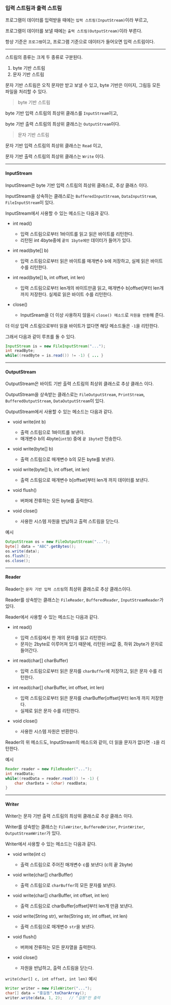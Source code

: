 ### 입력 스트림과 출력 스트림

프로그램이 데이터를 입력받을 때에는 `입력 스트림(InputStream)`이라 부르고,

프로그램이 데이터를 보낼 때에는 `출력 스트림(OutputStream)`이라 부른다.

항상 기준은 `프로그램`이고, 프로그램 기준으로 데이터가 들어오면 입력 스트림이다.

---

스트림의 종류는 크게 두 종류로 구분된다.

1. byte 기반 스트림
2. 문자 기반 스트림

문자 기반 스트림은 오직 문자만 받고 보낼 수 있고, byte 기반은 이미지, 그림등 모든 파일을 처리할 수 있다.

> byte 기반 스트림

byte 기반 입력 스트림의 최상위 클래스를 `InputStream`이고,

byte 기반 출력 스트림의 최상위 클래스는 `OutputStream`이다.

> 문자 기반 스트림

문자 기반 입력 스트림의 최상위 클래스는 `Read` 이고,

문자 기반 출력 스트림의 최상위 클래스는 `Write` 이다.

---

#### InputStream

InputStream은 byte 기반 입력 스트림의 최상위 클래스로, 추상 클래스 이다.

InputStream을 상속하는 클래스로는 `BufferedInputStream`, `DataInputStream`, `FileInputStream`이 있다.

InputStream에서 사용할 수 있는 메소드는 다음과 같다.

- int read()
    - 입력 스트림으로부터 1바이트를 읽고 읽은 바이트를 리턴한다.
    - 리턴된 int 4byte중에 `끝의 1byte에만` 데이터가 들어가 있다.
    
- int read(byte[] b)
    - 입력 스트림으로부터 읽은 바이트를 매개변수 b에 저장하고, 실제 읽은 바이트 수를 리턴한다.
    
- int read(byte[] b, int offset, int len)
    - 입력 스트림으로부터 len개의 바이트만큼 읽고, 매개변수 b[offset]부터 len개까지 저장한다. 실제로 읽은 바이트 수를 리턴한다.
    
- close()
    - InputSream을 더 이상 사용하지 않을시 `close() 메소드`로 `자원을 반환`해 준다. 

더 이상 입력 스트림으로부터 읽을 바이트가 없다면 해당 메소드들은 `-1`을 리턴한다.

그래서 다음과 같이 루프를 돌 수 있다.

```java
InputStream is = new FileInputStream("...");
int readByte;
while((readByte = is.read()) != -1) { ... }
```

---

#### OutputStream

OutputStream은 바이트 기반 출력 스트림의 최상위 클래스로 추상 클래스 이다.

OutputStream을 상속받는 클래스로는 `FileOutputStream`, `PrintStream`, `BufferedOutputStream`, `DataOutputStream`이 있다.

OutputStream에서 사용할 수 있는 메소드는 다음과 같다.

- void write(int b)
    - 출력 스트림으로 1바이트를 보낸다.
    - 매개변수 b의 4byte(`int형`) 중에 `끝 1byte만` 전송한다.
    
- void write(byte[] b)
    - 출력 스트림으로 매개변수 b의 모든 byte를 보낸다.
    
- void write(byte[] b, int offset, int len)
    - 출력 스트림으로 매개변수 b[offset]부터 len개 까지 데이터를 보낸다.
    
- void flush()
    - 버퍼에 잔류하는 모든 byte를 출력한다.
    
- void close()
    - 사용한 시스템 자원을 반납하고 출력 스트림을 닫는다.
    
예시

```java
OutputStream os = new FileOutputStream("...");
byte[] data = "ABC".getBytes();
os.write(data);
os.flush();
os.close();
```

---

#### Reader

Reader는 `문자 기반 입력 스트림`의 최상위 클래스로 추상 클래스이다.

Reader를 상속받는 클래스는 `FileReader`, `BufferedReader`, `InputStreamReader`가 있다.

Reader에서 사용할 수 있는 메소드는 다음과 같다.

- int read()
    - 입력 스트림에서 한 개의 문자를 읽고 리턴한다.
    - 문자는 2byte로 이루어져 있기 때문에, 리턴된 int값 중, 하위 2byte가 문자로 들어간다.
    
- int read(char[] charBuffer)
    - 입력 스트림으로부터 읽은 문자를 `charBuffer`에 저장하고, 읽은 문자 수를 리턴한다.
    
- int read(char[] charBuffer, int offset, int len)
    - 입력 스트림으로부터 읽은 문자를 charBuffer[offset]부터 len개 까지 저장한다.
    - 실제로 읽은 문자 수를 리턴한다.
    
- void close()
    - 사용한 시스템 자원은 반환한다.
    
Reader의 위 메소드도, InputStream의 메소드와 같이, 더 읽을 문자가 없다면 `-1`을 리턴한다.

예시

```java
Reader reader = new FileReader("...");
int readData;
while((readData = reader.read()) != -1) {
    char charData = (char) readData;
}
```

---

#### Writer

Writer는 문자 기반 출력 스트림의 최상위 클래스로 추상 클래스 이다.

Writer를 상속받는 클래스는 `FileWriter`, `BufferedWriter`, `PrintWriter`, `OutputStreamWriter`가 있다.

Writer에서 사용할 수 있는 메소드는 다음과 같다.

- void write(int c)
    - 출력 스트림으로 주어진 매개변수 c를 보낸다 (c의 끝 2byte)
    
- void write(char[] charBuffer)
    - 출력 스트림으로 `charBuffer`의 모든 문자를 보낸다.
    
- void write(char[] charBuffer, int offset, int len)
    - 출력 스트림으로 charBuffer[offset]부터 len개 만큼 보낸다.
    
- void write(String str), write(String str, int offset, int len)
    - 출력 스트림으로 매개변수 `str`을 보낸다.
    
- void flush()
    - 버퍼에 잔류하는 모든 문자열을 출력한다.
    
- void close()
    - 자원을 반납하고, 출력 스트림을 닫는다.
    
`write(char[] c, int offset, int len)` 예시

```java
Writer writer = new FileWriter("...");
char[] data = "홍길동".toCharArray();
writer.write(data, 1, 2);   // "길동"만 출력
```